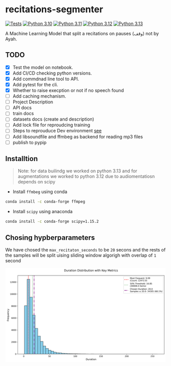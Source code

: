 # recitations-segmenter

[![Tests](https://github.com/obadx/recitations-segmenter/actions/workflows/tests.yml/badge.svg)](https://github.com/obadx/recitations-segmenter/actions/workflows/tests.yml)
[![Python 3.10](https://github.com/obadx/recitations-segmenter/actions/workflows/tests.yml/badge.svg?query=job%3A%22Python+3.10%22)](https://github.com/obadx/recitations-segmenter/actions/workflows/tests.yml?query=job%3A%22Python+3.10%22)
[![Python 3.11](https://github.com/obadx/recitations-segmenter/actions/workflows/tests.yml/badge.svg?query=job%3A%22Python+3.11%22)](https://github.com/obadx/recitations-segmenter/actions/workflows/tests.yml?query=job%3A%22Python+3.11%22)
[![Python 3.12](https://github.com/obadx/recitations-segmenter/actions/workflows/tests.yml/badge.svg?query=job%3A%22Python+3.12%22)](https://github.com/obadx/recitations-segmenter/actions/workflows/tests.yml?query=job%3A%22Python+3.12%22)
[![Python 3.13](https://github.com/obadx/recitations-segmenter/actions/workflows/tests.yml/badge.svg?query=job%3A%22Python+3.13%22)](https://github.com/obadx/recitations-segmenter/actions/workflows/tests.yml?query=job%3A%22Python+3.13%22)

<!-- [![Tests](https://github.com/obadx/recitations-segmenter/actions/workflows/tests.yml/badge.svg)](https://github.com/obadx/recitations-segmenter/actions/workflows/tests.yml) -->

A Machine Learning Model that split a recitations on pauses (وقف) not by Ayah.

## TODO

* [x] Test the model on notebook.
* [x] Add CI/CD checking python versions.
* [x] Add commdnad line tool to API.
* [x] Add pytest for the cli.
* [x] Whether to raise execption or not if no speech found
* [ ] Add caching mechanism.
* [ ] Project Description
* [ ] API docs
* [ ] train docs
* [ ] datasets docs (create and description)
* [ ] Add lock file for reproudcing training
* [ ] Steps to reprouduce Dev environment [see](https://chat.qwen.ai/s/75280423-a193-4f1b-a35b-93a5f8e03ff8?fev=0.0.87)
* [ ] Add libsoundfile and ffmbeg as backend for reading mp3 files
* [ ] publish to pypip

## Installtion

> Note: for data builindg we worked on python 3.13 and for augmentations we worked to python 3.12 due to audiomentatiosn depends on scipy

* Install `ffmbeg` using conda

```bash
conda install -c conda-forge ffmpeg
```

* Install `scipy` using anaconda

```bash
conda install -c conda-forge scipy=1.15.2
```

## Chosing hypberparameters

We have chosed the `max_recitaton_seconds` to be `20` secons and the rests of the samples will be split uising sliding window algorigh with overlap of `1` second

![durations-fig](./assets/durations_histogram.png)
